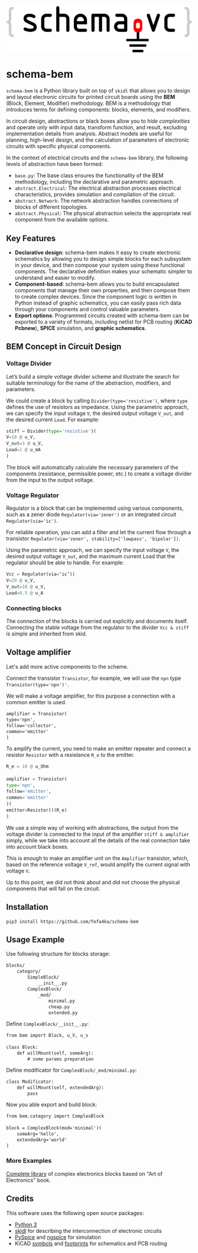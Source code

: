![](logo.svg)

# schema-bem

`schema-bem` is a Python library built on top of `skidl` that allows you to design and layout electronic circuits for printed circuit boards using the **BEM** (Block, Element, Modifier) methodology. BEM is a methodology that introduces terms for defining components: blocks, elements, and modifiers.

In circuit design, abstractions or black boxes allow you to _hide complexities_ and operate only with input data, transform function, and result, excluding implementation details from analysis. Abstract models are useful for planning, high-level design, and the calculation of parameters of electronic circuits with specific physical components.

In the context of electrical circuits and the `schema-bem` library, the following levels of abstraction have been formed:

-   `base.py`: The base class ensures the functionality of the BEM methodology, including the declarative and parametric approach.
-   `abstract.Electrical`: The electrical abstraction processes electrical characteristics, provides simulation and compilation of the circuit.
-   `abstract.Network`: The network abstraction handles connections of blocks of different topologies.
-   `abstract.Physical`: The physical abstraction selects the appropriate real component from the available options.

## Key Features

-   **Declarative design**: schema-bem makes it easy to create electronic schematics by allowing you to design simple blocks for each subsystem in your device, and then compose your system using these functional components. The declarative definition makes your schematic simpler to understand and easier to modify.
-   **Component-based**: schema-bem allows you to build encapsulated components that manage their own properties, and then compose them to create complex devices. Since the component logic is written in Python instead of graphic schematics, you can easily pass rich data through your components and control valuable parameters.
-   **Export options**: Programmed circuits created with schema-bem can be exported to a variety of formats, including netlist for PCB routing (**KiCAD Pcbnew**), **SPICE** simulation, and **graphic schematics**.

## BEM Concept in Circuit Design

### Voltage Divider

Let’s build a simple voltage divider scheme and illustrate the search for suitable terminology for the name of the abstraction, modifiers, and parameters.

We could create a block by calling `Divider(type='resistive')`, where `type` defines the use of resistors as impedance. Using the parametric approach, we can specify the input voltage `V`, the desired output voltage `V_out`, and the desired current `Load`. For example:

```python
stiff = Divider(type='resistive')(
V=10 @ u_V,
V_out=3 @ u_V,
Load=1 @ u_mA
)
```

The block will automatically calculate the necessary parameters of the components (resistance, permissible power, etc.) to create a voltage divider from the input to the output voltage.

### Voltage Regulator

Regulator is a block that can be implemented using various components, such as a zener diode `Regulator(via='zener')` or an integrated circuit `Regulator(via='ic')`.

For reliable operation, you can add a filter and let the current flow through a transistor `Regulator(via='zener', stability=['lowpass', 'bipolar'])`.

Using the parametric approach, we can specify the input voltage `V`, the desired output voltage `V_out`, and the maximum current Load that the regulator should be able to handle. For example:

```python
Vcc = Regulator(via=‘ic’)(
V=20 @ u_V,
V_out=10 @ u_V,
Load=0.5 @ u_A
```

### Connecting blocks

The connection of the blocks is carried out explicitly and documents itself. Connecting the stable voltage from the regulator to the divider `Vcc & stiff` is simple and inherited from skid.

## Voltage amplifier

Let's add more active components to the scheme.

Connect the transistor `Transistor`, for example, we will use the `npn` type `Transistor(type='npn')'`.

We will make a voltage amplifier, for this purpose a connection with a common emitter is used.

```
amplifier = Transistor(
type='npn',
follow='collector',
common='emitter'
)
```

To amplify the current, you need to make an emitter repeater and connect a resistor `Resistor` with a resistance `R_e` to the emitter.

```python
R_e = 10 @ u_Ohm

amplifier = Transistor(
type='npn',
follow='emitter',
common='emitter'
)(
emitter=Resistor()(R_e)
)
```

We use a simple way of working with abstractions, the output from the voltage divider is connected to the input of the amplifier `stiff & amplifier` simply, while we take into account all the details of the real connection take into account black boxes.

This is enough to make an amplifier unit on the `Amplifier` transistor, which, based on the reference voltage `V_ref`, would amplify the current signal with voltage `V`.

Up to this point, we did not think about and did not choose the physical components that will fall on the circuit.

## Installation

```
pip3 install https://github.com/fefa4ka/schema-bem
```

## Usage Example

Use following structure for blocks storage:

```
blocks/
    category/
        SimpleBlock/
            __init__.py
        ComplexBlock/
            _mod/
                minimal.py
                cheap.py
                extended.py
```

Define `ComplexBlock/__init__.py`:

```
from bem import Block, u_V, u_s

class Block:
    def willMount(self, someArg):
        # some params preparation
```

Define modificator for `ComplexBlock/_mod/minimal.py`:

```
class Modificator:
    def willMount(self, extendedArg):
        pass
```

Now you able export and build block:

```
from bem.category import ComplexBlock

block = ComplexBlock(mod='minimal')(
    someArg='hello',
    extendedArg='world'
)

```

### More Examples

[Complete library](https://github.com/fefa4ka/schema-library) of complex electronics blocks based on "Art of Electronics" book.

## Credits

This software uses the following open source packages:

-   [Python 3](https://www.python.org/)
-   [skidl](https://github.com/xesscorp/skidl) for describing the interconnection of electronic circuits
-   [PySpice](https://github.com/FabriceSalvaire/PySpice) and [ngspice](http://ngspice.sourceforge.net/) for simulation
-   KiCAD [symbols](https://github.com/KiCad/kicad-symbols) and [footprints](https://github.com/KiCad/kicad-footprints) for schematics and PCB routing
